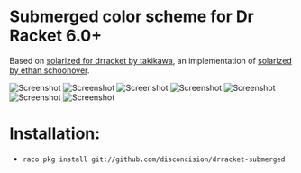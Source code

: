 
Submerged color scheme for Dr Racket 6.0+
=========================================

Based on [solarized for drracket by takikawa](https://github.com/takikawa/drracket-solarized), an implementation of [solarized by ethan schoonover](http://ethanschoonover.com/solarized).


![Screenshot](screenshots/screenshot1.png)
![Screenshot](screenshots/screenshot2.png)
![Screenshot](screenshots/screenshot3.png)
![Screenshot](screenshots/screenshot4.png)
![Screenshot](screenshots/screenshot5.png)
![Screenshot](screenshots/screenshot6.png)
![Screenshot](screenshots/screenshot7.png)


Installation:
=============

  * `raco pkg install git://github.com/disconcision/drracket-submerged`
